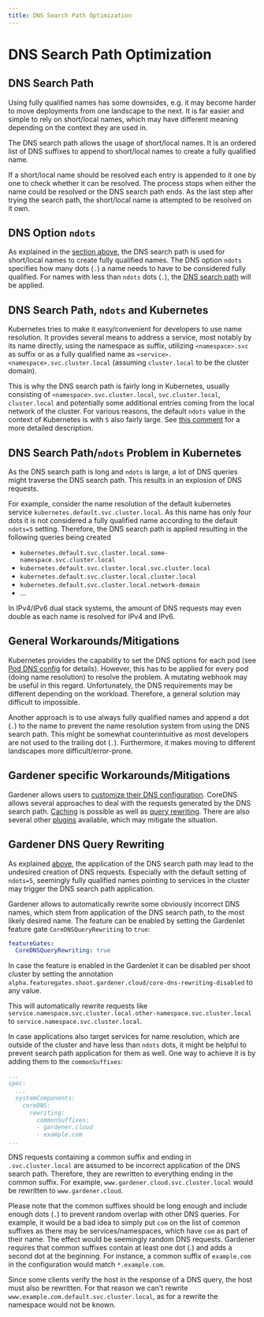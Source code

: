 ```yaml
---
title: DNS Search Path Optimization
---
```


# DNS Search Path Optimization

## DNS Search Path

Using fully qualified names has some downsides, e.g. it may become harder to move deployments from one landscape to the
next. It is far easier and simple to rely on short/local names, which may have different meaning depending on the context
they are used in.

The DNS search path allows the usage of short/local names. It is an ordered list of DNS suffixes to append to short/local
names to create a fully qualified name.

If a short/local name should be resolved each entry is appended to it one by one to check whether it can be resolved. The
process stops when either the name could be resolved or the DNS search path ends. As the last step after trying the search
path, the short/local name is attempted to be resolved on it own.

## DNS Option `ndots`

As explained in the [section above](#dns-search-path), the DNS search path is used for short/local names to create fully
qualified names. The DNS option `ndots` specifies how many dots (`.`) a name needs to have to be considered fully qualified.
For names with less than `ndots` dots (`.`), the [DNS search path](#dns-search-path) will be applied.

## DNS Search Path, `ndots` and Kubernetes

Kubernetes tries to make it easy/convenient for developers to use name resolution. It provides several means to address a
service, most notably by its name directly, using the namespace as suffix, utilizing `<namespace>.svc` as suffix or as a
fully qualified name as `<service>.<namespace>.svc.cluster.local` (assuming `cluster.local` to be the cluster domain).

This is why the DNS search path is fairly long in Kubernetes, usually consisting of `<namespace>.svc.cluster.local`,
`svc.cluster.local`, `cluster.local` and potentially some additional entries coming from the local network of the cluster.
For various reasons, the default `ndots` value in the context of Kubernetes is with `5` also fairly large. See
[this comment](https://github.com/kubernetes/kubernetes/issues/33554#issuecomment-266251056) for a more detailed description.

## DNS Search Path/`ndots` Problem in Kubernetes

As the DNS search path is long and `ndots` is large, a lot of DNS queries might traverse the DNS search path. This results
in an explosion of DNS requests.

For example, consider the name resolution of the default kubernetes service `kubernetes.default.svc.cluster.local`. As this
name has only four dots it is not considered a fully qualified name according to the default `ndots=5` setting. Therefore,
the DNS search path is applied resulting in the following queries being created
 - `kubernetes.default.svc.cluster.local.some-namespace.svc.cluster.local`
 - `kubernetes.default.svc.cluster.local.svc.cluster.local`
 - `kubernetes.default.svc.cluster.local.cluster.local`
 - `kubernetes.default.svc.cluster.local.network-domain`
 - ...

In IPv4/IPv6 dual stack systems, the amount of DNS requests may even double as each name is resolved for IPv4 and IPv6.

## General Workarounds/Mitigations

Kubernetes provides the capability to set the DNS options for each pod (see
[Pod DNS config](https://kubernetes.io/docs/concepts/services-networking/dns-pod-service/#pod-dns-config) for details).
However, this has to be applied for every pod (doing name resolution) to resolve the problem. A mutating webhook may be
useful in this regard. Unfortunately, the DNS requirements may be different depending on the workload. Therefore, a general
solution may difficult to impossible.

Another approach is to use always fully qualified names and append a dot (`.`) to the name to prevent the name resolution
system from using the DNS search path. This might be somewhat counterintuitive as most developers are not used to the
trailing dot (`.`). Furthermore, it makes moving to different landscapes more difficult/error-prone.

## Gardener specific Workarounds/Mitigations

Gardener allows users to [customize their DNS configuration](custom-dns-config.md). CoreDNS allows several approaches to deal with
the requests generated by the DNS search path. [Caching](https://coredns.io/plugins/cache/) is possible as well as
[query rewriting](https://coredns.io/plugins/rewrite/). There are also several other [plugins](https://coredns.io/plugins/)
available, which may mitigate the situation.

## Gardener DNS Query Rewriting

As explained [above](#dns-search-path-ndots-and-kubernetes), the application of the DNS search path may lead to the undesired
creation of DNS requests. Especially with the default setting of `ndots=5`, seemingly fully qualified names pointing to
services in the cluster may trigger the DNS search path application.

Gardener allows to automatically rewrite some obviously incorrect DNS names, which stem from application of the DNS search
path, to the most likely desired name. The feature can be enabled by setting the Gardenlet feature gate `CoreDNSQueryRewriting` to `true`:

```yaml
featureGates:
  CoreDNSQueryRewriting: true
``` 

In case the feature is enabled in the Gardenlet it can be disabled per shoot cluster by setting the annotation
`alpha.featuregates.shoot.gardener.cloud/core-dns-rewriting-disabled` to any value.

This will automatically rewrite requests like `service.namespace.svc.cluster.local.other-namespace.svc.cluster.local` to
`service.namespace.svc.cluster.local`.

In case applications also target services for name resolution, which are outside of the cluster and have less than `ndots` dots,
it might be helpful to prevent search path application for them as well. One way to achieve it is by adding them to the
`commonSuffixes`:

```yaml
...
spec:
  ...
  systemComponents:
    coreDNS:
      rewriting:
        commonSuffixes:
        - gardener.cloud
        - example.com
...
```

DNS requests containing a common suffix and ending in `.svc.cluster.local` are assumed to be incorrect application of the DNS
search path. Therefore, they are rewritten to everything ending in the common suffix. For example, `www.gardener.cloud.svc.cluster.local`
would be rewritten to `www.gardener.cloud`.

Please note that the common suffixes should be long enough and include enough dots (`.`) to prevent random overlap with
other DNS queries. For example, it would be a bad idea to simply put `com` on the list of common suffixes as there may be
services/namespaces, which have `com` as part of their name. The effect would be seemingly random DNS requests. Gardener 
requires that common suffixes contain at least one dot (.) and adds a second dot at the beginning. For instance, a common
suffix of `example.com` in the configuration would match `*.example.com`.

Since some clients verify the host in the response of a DNS query, the host must also be rewritten.
For that reason we can't rewrite `www.example.com.default.svc.cluster.local`, as for a rewrite the namespace would not be known.

